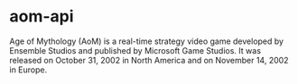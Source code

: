 # aom-api
Age of Mythology (AoM) is a real-time strategy video game developed by Ensemble Studios and published by Microsoft Game Studios. It was released on October 31, 2002 in North America and on November 14, 2002 in Europe. 

